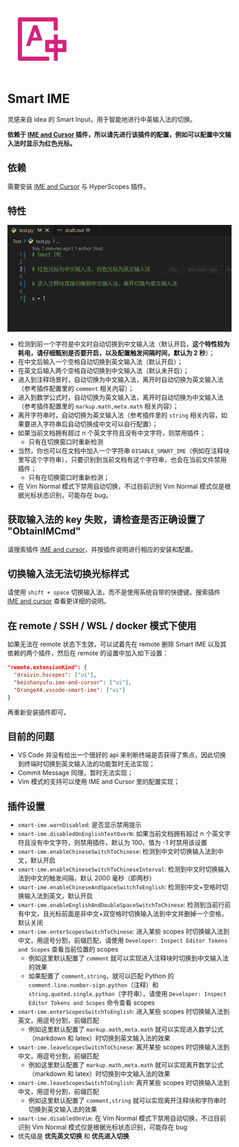 ![](./icon.png)

# Smart IME

灵感来自 idea 的 Smart Input，用于智能地进行中英输入法的切换。

**依赖于 [IME and Cursor](https://marketplace.visualstudio.com/items?itemName=beishanyufu.ime-and-cursor) 插件，所以请先进行该插件的配置，例如可以配置中文输入法时显示为红色光标。**

## 依赖

需要安装 [IME and Cursor](https://marketplace.visualstudio.com/items?itemName=beishanyufu.ime-and-cursor) 与 HyperScopes 插件。

## 特性

![](./smart-ime.gif)

- 检测到前一个字符是中文时自动切换到中文输入法（默认开启，**这个特性较为耗电，请仔细甄别是否要开启，以及配置触发间隔时间，默认为 2 秒**）；
- 在中文后输入一个空格自动切换到英文输入法（默认开启）；
- 在英文后输入两个空格自动切换到中文输入法（默认未开启）；
- 进入到注释场景时，自动切换为中文输入法，离开时自动切换为英文输入法（参考插件配置里的 `comment` 相关内容）；
- 进入到数学公式时，自动切换为英文输入法，离开时自动切换为中文输入法（参考插件配置里的 `markup.math,meta.math` 相关内容）；
- 离开字符串时，自动切换为英文输入法（参考插件里的 `string` 相关内容，如果要进入字符串后自动切换成中文可以自行配置）；
- 如果当前文档拥有超过 n 个英文字符且没有中文字符，则禁用插件；
  - 只有在切换窗口时重新检测
- 当然，你也可以在文档中加入一个字符串 `DISABLE_SMART_IME`（例如在注释块里写这个字符串），只要识别到当前文档有这个字符串，也会在当前文件禁用插件；
  - 只有在切换窗口时重新检测；
- 在 Vim Normal 模式下禁用自动切换，不过目前识别 Vim Normal 模式仅是根据光标状态识别，可能存在 bug。


## 获取输入法的 key 失败，请检查是否正确设置了 "ObtainIMCmd"

请搜索插件 [IME and cursor](https://marketplace.visualstudio.com/items?itemName=beishanyufu.ime-and-cursor)，并按插件说明进行相应的安装和配置。


## 切换输入法无法切换光标样式

请使用 `shift + space` 切换输入法，而不是使用系统自带的快捷键。搜索插件 [IME and cursor](https://marketplace.visualstudio.com/items?itemName=beishanyufu.ime-and-cursor) 查看更详细的说明。


## 在 remote / SSH / WSL / docker 模式下使用

如果无法在 remote 状态下生效，可以试着先在 remote 删除 Smart IME 以及其依赖的两个插件，然后在 remote 的设置中加入如下设置：

```json
"remote.extensionKind": {
  "draivin.hscopes": ["ui"],
  "beishanyufu.ime-and-cursor": ["ui"],
  "OrangeX4.vscode-smart-ime": ["ui"]
}
```

再重新安装插件即可。


## 目前的问题

- VS Code 并没有给出一个很好的 api 来判断终端是否获得了焦点，因此切换到终端时切换到英文输入法的功能暂时无法实现；
- Commit Message 同理，暂时无法实现；
- Vim 模式的支持可以使用 IME and Cursor 里的配置实现；

## 插件设置

- `smart-ime.warnDisabled`: 是否显示禁用提示
- `smart-ime.disabledOnEnglishTextOverN`: 如果当前文档拥有超过 n 个英文字符且没有中文字符，则禁用插件，默认为 100，值为 -1 时禁用该设置
- `smart-ime.enableChineseSwitchToChinese`: 检测到中文时切换输入法到中文，默认开启
- `smart-ime.enableChineseSwitchToChineseInterval`: 检测到中文时切换输入法到中文的触发间隔，默认 2000 毫秒（即两秒）
- `smart-ime.enableChineseAndSpaceSwitchToEnglish`: 检测到中文+空格时切换输入法到英文，默认开启
- `smart-ime.enableEnglishAndDoubleSpaceSwitchToChinese`: 检测到当前行前有中文，且光标前面是非中文+双空格时切换输入法到中文并删掉一个空格，默认关闭
- `smart-ime.enterScopesSwitchToChinese`: 进入某些 scopes 时切换输入法到中文，用逗号分割，前缀匹配，请使用 `Developer: Inspect Editor Tokens and Scopes` 查看当前位置的 scopes
  - 例如这里默认配置了 `comment` 就可以实现进入注释块时切换到中文输入法的效果
  - 如果配置了 `comment,string`，就可以匹配 Python 的 `comment.line.number-sign.python`（注释）和 `string.quoted.single.python`（字符串），请使用 `Developer: Inspect Editor Tokens and Scopes` 命令查看 scopes
- `smart-ime.enterScopesSwitchToEnglish`: 进入某些 scopes 时切换输入法到英文，用逗号分割，前缀匹配
  - 例如这里默认配置了 `markup.math,meta.math` 就可以实现进入数学公式（markdown 和 latex）时切换到英文输入法的效果
- `smart-ime.leaveScopesSwitchToChinese`: 离开某些 scopes 时切换输入法到中文，用逗号分割，前缀匹配
  - 例如这里默认配置了 `markup.math,meta.math` 就可以实现离开数学公式（markdown 和 latex）时切换到中文输入法的效果
- `smart-ime.leaveScopesSwitchToEnglish`: 离开某些 scopes 时切换输入法到中文，用逗号分割，前缀匹配
  - 例如这里默认配置了 `comment,string` 就可以实现离开注释块和字符串时切换到英文输入法的效果
- `smart-ime.disabledOnVim`: 在 Vim Normal 模式下禁用自动切换，不过目前识别 Vim Normal 模式仅是根据光标状态识别，可能存在 bug
- 优先级是 **优先英文切换** 和 **优先进入切换**
